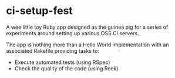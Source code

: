 ci-setup-fest
=============

A wee little toy Ruby app designed as the guinea pig for a series of experiments around setting up various OSS CI servers.

The app is nothing more than a Hello World implementation with an associated Rakefile providing tasks to:

* Execute automated tests (using RSpec)
* Check the quality of the code (using Reek)
